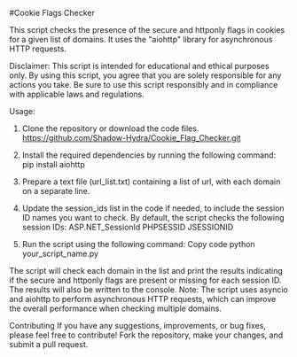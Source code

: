 #Cookie Flags Checker


This script checks the presence of the secure and httponly flags in cookies for a given list of domains. It uses the "aiohttp" library for asynchronous HTTP requests.

Disclaimer: This script is intended for educational and ethical purposes only. By using this script, you agree that you are solely responsible for any actions you take. Be sure to use this script responsibly and in compliance with applicable laws and regulations.

Usage:

1. Clone the repository or download the code files.
    https://github.com/Shadow-Hydra/Cookie_Flag_Checker.git

2. Install the required dependencies by running the following command:
    pip install aiohttp

3. Prepare a text file (url_list.txt) containing a list of url, with each domain on a separate line.

4. Update the session_ids list in the code if needed, to include the session ID names you want to check. By default, the script checks the following session IDs:
ASP.NET_SessionId
PHPSESSID
JSESSIONID

5. Run the script using the following command:
Copy code
python your_script_name.py

The script will check each domain in the list and print the results indicating if the secure and httponly flags are present or missing for each session ID. The results will also be written to the console.
Note: The script uses asyncio and aiohttp to perform asynchronous HTTP requests, which can improve the overall performance when checking multiple domains.

Contributing
If you have any suggestions, improvements, or bug fixes, please feel free to contribute! Fork the repository, make your changes, and submit a pull request.

